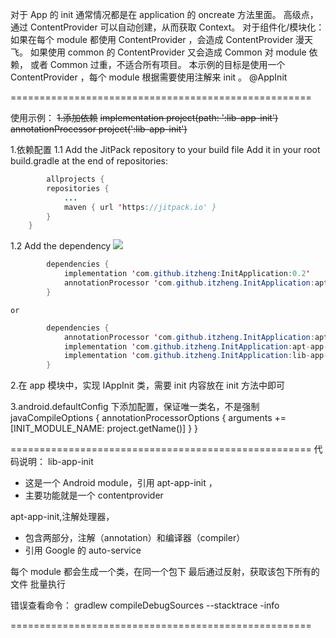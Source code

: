 对于 App 的 init 通常情况都是在 application 的 oncreate 方法里面。 
高级点，通过 ContentProvider 可以自动创建，从而获取 Context。 
对于组件化/模块化： 
如果在每个 module 都使用 ContentProvider ，会造成 ContentProvider  漫天飞。 
如果使用 common 的 ContentProvider 又会造成 Common 对 module 依赖， 
或者 Common 过重，不适合所有项目。 
本示例的目标是使用一个 ContentProvider ，每个 module 根据需要使用注解来 init 。 
@AppInit 

====================================================

使用示例： 
~~1.添加依赖~~
    ~~implementation project(path: ':lib-app-init')~~
    ~~annotationProcessor project(':lib-app-init')~~
	
1.依赖配置 
1.1 Add the JitPack repository to your build file 
	Add it in your root build.gradle at the end of repositories: 
	
```java
		allprojects {
		repositories {
			...
			maven { url 'https://jitpack.io' }
		}
	}
```
	
1.2 Add the dependency
	[![](https://jitpack.io/v/itzheng/InitApplication.svg)](https://jitpack.io/#itzheng/InitApplication)
	
```java
		dependencies {
            implementation 'com.github.itzheng:InitApplication:0.2'
            annotationProcessor 'com.github.itzheng.InitApplication:apt-app-init:0.2'
		}
```
	
	or
	
```java
		dependencies {
            annotationProcessor 'com.github.itzheng.InitApplication:apt-app-init:0.2'
            implementation 'com.github.itzheng.InitApplication:apt-app-init:0.2'
            implementation 'com.github.itzheng.InitApplication:lib-app-init:0.2'
		}
```
	
2.在 app 模块中，实现 IAppInit 类，需要 init 内容放在 init 方法中即可

3.android.defaultConfig 下添加配置，保证唯一类名，不是强制
        javaCompileOptions {
            annotationProcessorOptions {
                arguments += [INIT_MODULE_NAME: project.getName()]
            }
        }

====================================================
代码说明：
lib-app-init 
- 这是一个 Android module，引用 apt-app-init ，
- 主要功能就是一个 contentprovider 

apt-app-init,注解处理器，
- 包含两部分，注解（annotation）和编译器（compiler）
- 引用 Google 的 auto-service

每个 module 都会生成一个类，在同一个包下
最后通过反射，获取该包下所有的文件
批量执行

错误查看命令：
gradlew compileDebugSources --stacktrace -info


====================================================
